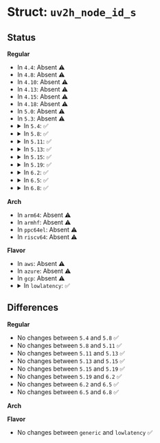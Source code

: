 # Struct: <code>uv2h_node_id_s</code>

## Status
<b>Regular</b>
<ul>
<li>
In <code>4.4</code>: Absent ⚠️
</li>
<li>
In <code>4.8</code>: Absent ⚠️
</li>
<li>
In <code>4.10</code>: Absent ⚠️
</li>
<li>
In <code>4.13</code>: Absent ⚠️
</li>
<li>
In <code>4.15</code>: Absent ⚠️
</li>
<li>
In <code>4.18</code>: Absent ⚠️
</li>
<li>
In <code>5.0</code>: Absent ⚠️
</li>
<li>
In <code>5.3</code>: Absent ⚠️
</li>
<li>
<details>
<summary>In <code>5.4</code>: ✅</summary>

```c
struct uv2h_node_id_s {
    long unsigned int force1;
    long unsigned int manufacturer;
    long unsigned int part_number;
    long unsigned int revision;
    long unsigned int node_id;
    long unsigned int rsvd_47_49;
    long unsigned int nodes_per_bit;
    long unsigned int ni_port;
    long unsigned int rsvd_62_63;
};
```
</details>
</li>
<li>
<details>
<summary>In <code>5.8</code>: ✅</summary>

```c
struct uv2h_node_id_s {
    long unsigned int force1;
    long unsigned int manufacturer;
    long unsigned int part_number;
    long unsigned int revision;
    long unsigned int node_id;
    long unsigned int rsvd_47_49;
    long unsigned int nodes_per_bit;
    long unsigned int ni_port;
    long unsigned int rsvd_62_63;
};
```
</details>
</li>
<li>
<details>
<summary>In <code>5.11</code>: ✅</summary>

```c
struct uv2h_node_id_s {
    long unsigned int force1;
    long unsigned int manufacturer;
    long unsigned int part_number;
    long unsigned int revision;
    long unsigned int node_id;
    long unsigned int rsvd_47_49;
    long unsigned int nodes_per_bit;
    long unsigned int ni_port;
    long unsigned int rsvd_62_63;
};
```
</details>
</li>
<li>
<details>
<summary>In <code>5.13</code>: ✅</summary>

```c
struct uv2h_node_id_s {
    long unsigned int force1;
    long unsigned int manufacturer;
    long unsigned int part_number;
    long unsigned int revision;
    long unsigned int node_id;
    long unsigned int rsvd_47_49;
    long unsigned int nodes_per_bit;
    long unsigned int ni_port;
    long unsigned int rsvd_62_63;
};
```
</details>
</li>
<li>
<details>
<summary>In <code>5.15</code>: ✅</summary>

```c
struct uv2h_node_id_s {
    long unsigned int force1;
    long unsigned int manufacturer;
    long unsigned int part_number;
    long unsigned int revision;
    long unsigned int node_id;
    long unsigned int rsvd_47_49;
    long unsigned int nodes_per_bit;
    long unsigned int ni_port;
    long unsigned int rsvd_62_63;
};
```
</details>
</li>
<li>
<details>
<summary>In <code>5.19</code>: ✅</summary>

```c
struct uv2h_node_id_s {
    long unsigned int force1;
    long unsigned int manufacturer;
    long unsigned int part_number;
    long unsigned int revision;
    long unsigned int node_id;
    long unsigned int rsvd_47_49;
    long unsigned int nodes_per_bit;
    long unsigned int ni_port;
    long unsigned int rsvd_62_63;
};
```
</details>
</li>
<li>
<details>
<summary>In <code>6.2</code>: ✅</summary>

```c
struct uv2h_node_id_s {
    long unsigned int force1;
    long unsigned int manufacturer;
    long unsigned int part_number;
    long unsigned int revision;
    long unsigned int node_id;
    long unsigned int rsvd_47_49;
    long unsigned int nodes_per_bit;
    long unsigned int ni_port;
    long unsigned int rsvd_62_63;
};
```
</details>
</li>
<li>
<details>
<summary>In <code>6.5</code>: ✅</summary>

```c
struct uv2h_node_id_s {
    long unsigned int force1;
    long unsigned int manufacturer;
    long unsigned int part_number;
    long unsigned int revision;
    long unsigned int node_id;
    long unsigned int rsvd_47_49;
    long unsigned int nodes_per_bit;
    long unsigned int ni_port;
    long unsigned int rsvd_62_63;
};
```
</details>
</li>
<li>
<details>
<summary>In <code>6.8</code>: ✅</summary>

```c
struct uv2h_node_id_s {
    long unsigned int force1;
    long unsigned int manufacturer;
    long unsigned int part_number;
    long unsigned int revision;
    long unsigned int node_id;
    long unsigned int rsvd_47_49;
    long unsigned int nodes_per_bit;
    long unsigned int ni_port;
    long unsigned int rsvd_62_63;
};
```
</details>
</li>
</ul>
<b>Arch</b>
<ul>
<li>
In <code>arm64</code>: Absent ⚠️
</li>
<li>
In <code>armhf</code>: Absent ⚠️
</li>
<li>
In <code>ppc64el</code>: Absent ⚠️
</li>
<li>
In <code>riscv64</code>: Absent ⚠️
</li>
</ul>
<b>Flavor</b>
<ul>
<li>
In <code>aws</code>: Absent ⚠️
</li>
<li>
In <code>azure</code>: Absent ⚠️
</li>
<li>
In <code>gcp</code>: Absent ⚠️
</li>
<li>
<details>
<summary>In <code>lowlatency</code>: ✅</summary>

```c
struct uv2h_node_id_s {
    long unsigned int force1;
    long unsigned int manufacturer;
    long unsigned int part_number;
    long unsigned int revision;
    long unsigned int node_id;
    long unsigned int rsvd_47_49;
    long unsigned int nodes_per_bit;
    long unsigned int ni_port;
    long unsigned int rsvd_62_63;
};
```
</details>
</li>
</ul>

## Differences
<b>Regular</b>
<ul>
<li>
No changes between <code>5.4</code> and <code>5.8</code> ✅
</li>
<li>
No changes between <code>5.8</code> and <code>5.11</code> ✅
</li>
<li>
No changes between <code>5.11</code> and <code>5.13</code> ✅
</li>
<li>
No changes between <code>5.13</code> and <code>5.15</code> ✅
</li>
<li>
No changes between <code>5.15</code> and <code>5.19</code> ✅
</li>
<li>
No changes between <code>5.19</code> and <code>6.2</code> ✅
</li>
<li>
No changes between <code>6.2</code> and <code>6.5</code> ✅
</li>
<li>
No changes between <code>6.5</code> and <code>6.8</code> ✅
</li>
</ul>
<b>Arch</b>
<ul>
</ul>
<b>Flavor</b>
<ul>
<li>
No changes between <code>generic</code> and <code>lowlatency</code> ✅
</li>
</ul>
